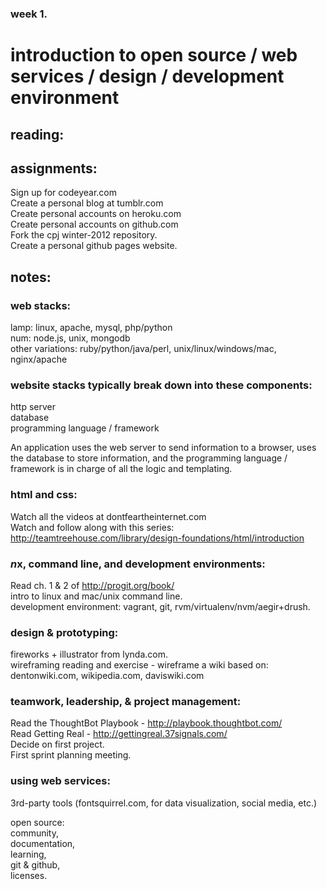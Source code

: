 ### week 1.  
# introduction to open source / web services / design / development environment  


## reading:  



## assignments:  

Sign up for codeyear.com  
Create a personal blog at tumblr.com  
Create personal accounts on heroku.com  
Create personal accounts on github.com  
Fork the cpj winter-2012 repository.  
Create a personal github pages website.  

## notes:  

### web stacks:  
lamp: linux, apache, mysql, php/python  
num: node.js, unix, mongodb  
other variations: ruby/python/java/perl, unix/linux/windows/mac, nginx/apache  

### website stacks typically break down into these components:  
http server  
database  
programming language / framework  

An application uses the web server to send information to a browser, uses the database to store information, and the programming language / framework is in charge of all the logic and templating.  

### html and css:  
Watch all the videos at dontfeartheinternet.com  
Watch and follow along with this series: http://teamtreehouse.com/library/design-foundations/html/introduction  



### *n*x, command line, and development environments:  
Read ch. 1 & 2 of http://progit.org/book/  
intro to linux and mac/unix command line.  
development environment: vagrant, git, rvm/virtualenv/nvm/aegir+drush.  

### design & prototyping:  
fireworks + illustrator from lynda.com.  
wireframing reading and exercise - wireframe a wiki based on:  
dentonwiki.com, wikipedia.com, daviswiki.com  

### teamwork, leadership, & project management:  
Read the ThoughtBot Playbook - http://playbook.thoughtbot.com/  
Read Getting Real - http://gettingreal.37signals.com/  
Decide on first project.  
First sprint planning meeting.  

### using web services:  
3rd-party tools (fontsquirrel.com, for data visualization, social media, etc.)  

open source:  
community,  
documentation,  
learning,  
git & github,  
licenses.  


